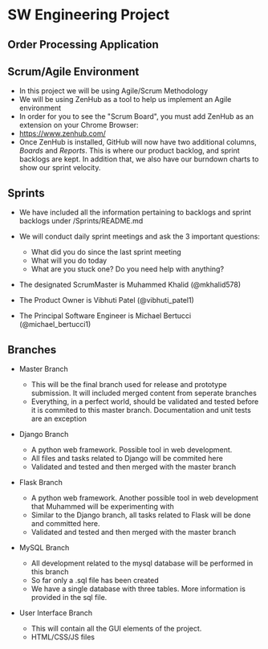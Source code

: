 # SW Engineering Project
## Order Processing Application

## Scrum/Agile Environment
* In this project we will be using Agile/Scrum Methodology
* We will be using ZenHub as a tool to help us implement an Agile environment
* In order for you to see the "Scrum Board", you must add ZenHub as an extension on your Chrome Browser:
 * https://www.zenhub.com/
* Once ZenHub is installed, GitHub will now have two additional columns, _Boards_ and _Reports_. This is where our product backlog, and sprint backlogs are kept. In addition that, we also have our burndown charts to show our sprint velocity. 

## Sprints 
* We have included all the information pertaining to backlogs and sprint backlogs under /Sprints/README.md 
* We will conduct daily sprint meetings and ask the 3 important questions: 
  * What did you do since the last sprint meeting
  * What will you do today
  * What are you stuck one? Do you need help with anything? 

* The designated ScrumMaster is Muhammed Khalid (@mkhalid578)
* The Product Owner is Vibhuti Patel (@vibhuti_patel1)
* The Principal Software Engineer is Michael Bertucci (@michael_bertucci1)

## Branches 

* Master Branch
  * This will be the final branch used for release and prototype submission. It will included merged content from seperate branches
  * Everything, in a perfect world, should be validated and tested before it is commited to this master branch. Documentation and unit tests are an exception 
 
* Django Branch 
  * A python web framework. Possible tool in web development. 
  * All files and tasks related to Django will be commited here
  * Validated and tested and then merged with the master branch
  
* Flask Branch
  * A python web framework. Another possible tool in web development that Muhammed will be experimenting with
  * Similar to the Django branch, all tasks related to Flask will be done and committed here. 
  * Validated and tested and then merged with the master branch
  
* MySQL Branch
  * All development related to the mysql database will be performed in this branch 
  * So far only a .sql file has been created
  * We have a single database with three tables. More information is provided in the sql file. 
  
* User Interface Branch
  * This will contain all the GUI elements of the project. 
  * HTML/CSS/JS files

